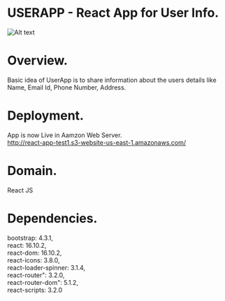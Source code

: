 # USERAPP - React App for User Info.

![Alt text](https://raw.githubusercontent.com/hari696/hollypedia/master/src/readme_logo.png "Title")

# Overview.

Basic idea of UserApp is to share information about the users details like Name, Email Id, Phone Number, Address. 

# Deployment.
App is now Live in Aamzon Web Server.<br />
http://react-app-test1.s3-website-us-east-1.amazonaws.com/

# Domain.
React JS

# Dependencies.
bootstrap: 4.3.1, </br>
react: 16.10.2, </br>
react-dom: 16.10.2, </br>
react-icons: 3.8.0,</br>
react-loader-spinner: 3.1.4, </br>
react-router": 3.2.0, </br>
react-router-dom": 5.1.2,</br>
react-scripts: 3.2.0